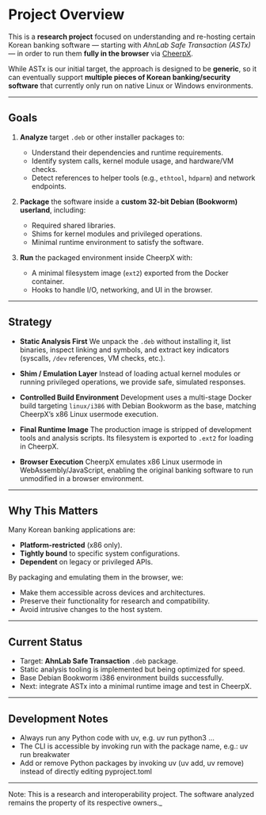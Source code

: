 # Project Overview

This is a **research project** focused on understanding and re-hosting certain Korean banking software — starting with _AhnLab Safe Transaction (ASTx)_ — in order to run them **fully in the browser** via [CheerpX](https://leaningtech.com/cheerpx/).

While ASTx is our initial target, the approach is designed to be **generic**, so it can eventually support **multiple pieces of Korean banking/security software** that currently only run on native Linux or Windows environments.

---

## Goals

1. **Analyze** target `.deb` or other installer packages to:

   - Understand their dependencies and runtime requirements.
   - Identify system calls, kernel module usage, and hardware/VM checks.
   - Detect references to helper tools (e.g., `ethtool`, `hdparm`) and network endpoints.

2. **Package** the software inside a **custom 32-bit Debian (Bookworm) userland**, including:

   - Required shared libraries.
   - Shims for kernel modules and privileged operations.
   - Minimal runtime environment to satisfy the software.

3. **Run** the packaged environment inside CheerpX with:
   - A minimal filesystem image (`ext2`) exported from the Docker container.
   - Hooks to handle I/O, networking, and UI in the browser.

---

## Strategy

- **Static Analysis First**
  We unpack the `.deb` without installing it, list binaries, inspect linking and symbols, and extract key indicators (syscalls, `/dev` references, VM checks, etc.).

- **Shim / Emulation Layer**
  Instead of loading actual kernel modules or running privileged operations, we provide safe, simulated responses.

- **Controlled Build Environment**
  Development uses a multi-stage Docker build targeting `linux/i386` with Debian Bookworm as the base, matching CheerpX’s x86 Linux usermode execution.

- **Final Runtime Image**
  The production image is stripped of development tools and analysis scripts.
  Its filesystem is exported to `.ext2` for loading in CheerpX.

- **Browser Execution**
  CheerpX emulates x86 Linux usermode in WebAssembly/JavaScript, enabling the original banking software to run unmodified in a browser environment.

---

## Why This Matters

Many Korean banking applications are:

- **Platform-restricted** (x86 only).
- **Tightly bound** to specific system configurations.
- **Dependent** on legacy or privileged APIs.

By packaging and emulating them in the browser, we:

- Make them accessible across devices and architectures.
- Preserve their functionality for research and compatibility.
- Avoid intrusive changes to the host system.

---

## Current Status

- Target: **AhnLab Safe Transaction** `.deb` package.
- Static analysis tooling is implemented but being optimized for speed.
- Base Debian Bookworm i386 environment builds successfully.
- Next: integrate ASTx into a minimal runtime image and test in CheerpX.

---

## Development Notes

- Always run any Python code with uv, e.g. uv run python3 ...
- The CLI is accessible by invoking run with the package name, e.g.: uv run breakwater <command>
- Add or remove Python packages by invoking uv (uv add, uv remove) instead of directly editing pyproject.toml

---

Note: This is a research and interoperability project.
The software analyzed remains the property of its respective owners.\_
